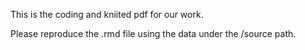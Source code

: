 This is the coding and kniited pdf for our work.

Please reproduce the .rmd file using the data under the /source path.
